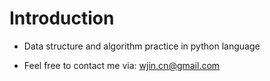 # Introduction

* Data structure and algorithm practice in python language

* Feel free to contact me via: wjin.cn@gmail.com

